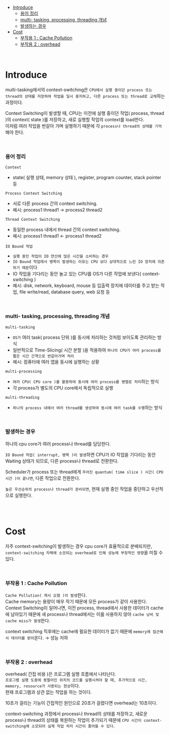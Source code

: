 - [Introduce](#introduce)
    - [용어 정리](#용어-정리)
    - [multi- tasking, processing, threading 개념](#multi--tasking-processing-threading-개념)
    - [발생하는 경우](#발생하는-경우)
- [Cost](#cost)
    - [부작용 1 : Cache Pollution](#부작용-1--cache-pollution)
    - [부작용 2 : overhead](#부작용-2--overhead)

<br>

# Introduce
multi-tasking에서의 context-switching은 `CPU에서 실행 중이던 process 또는 thread의 상태를 저장하여 작업을 일시 중지하고, 다른 process 또는 thread로 교체`하는 과정이다.<br>

Context Switching이 발생할 때, CPU는 이전에 실행 중이던 작업( process, thread )의 context( state )를 저장하고, 새로 실행할 작업의 context를 load한다.<br>
이처럼 여러 작업을 번갈아 가며 실행하기 때문에 각 `process나 thread의 상태를 기억`해야 한다.<br>

<br>

### 용어 정리
`Context`
  - state( 실행 상태, memory 상태 ), register, program counter, stack pointer 등

`Process Context Switching`
  - 서로 다른 process 간의 context switching.
  - 예시: process1 thread1 &rarr; process2 thread2

`Thread Context Switching`
  - 동일한 process 내에서 thread 간의 context switching.
  - 예시: process1 thread1 &larr; process1 thread2<br>

`IO Bound 작업`
  - `실행 중인 작업이 IO 연산에 많은 시간을 소비하는 경우`
  - `IO Bound 작업에서 병목이 발생하는 이유는 CPU 보다 상대적으로 느린 IO 장치에 의존하기 때문`이다
  - IO 작업을 기다리는 동안 놀고 있는 CPU를 OS가 다른 작업에 보낸다( context-switching )
  - 예시: disk, network, keyboard, mouse 등 입출력 장치에 데이터를 주고 받는 작업, file write/read, database query, web 요청 등

<br>

### multi- tasking, processing, threading 개념
`multi-tasking`
  - `OS가` 여러 task( process 단위 )를 동시에 처리하는 것처럼 보이도록 관리하는 방식
  - 일반적으로 Time-Slicing( 시간 분할 )을 적용하여 `하나의 CPU가 여러 process를 짧은 시간 간격으로 번갈아가며 처리`
  - 예시: 컴퓨터에 여러 앱을 동시에 실행하는 상황

`multi-processing`
  - `여러 CPU( CPU core )를 활용하여 동시에 여러 process를 병렬로 처리`하는 방식
  - 각 process가 별도의 CPU core에서 독립적으로 실행

`multi-threading`
  - `하나의 process 내에서 여러 thread를 생성하여 동시에 여러 task를 수행`하는 방식

<br>

### 발생하는 경우
하나의 cpu core가 여러 process나 thread를 담당한다.<br>

`IO Bound 작업( interrupt, 병목 )이 발생`하면 CPU가 IO 작업을 기다리는 동안 Waiting 상태가 되므로, 다른 process나 thread로 전환한다.<br>

Scheduler가 process 또는 thread에게 `주어진 quantum( time slice ) 시간( CPU 시간 )이 끝나면`, 다른 작업으로 전환한다.<BR>

`높은 우선순위의 process나 thread가 준비되면`, 현재 실행 중인 작업을 중단하고 우선적으로 실행한다.<br>

<br>
<br>

# Cost
자주 context-switching이 발생하는 경우 cpu core가 효율적으로 분배되지만, `context-switching 자체에 소모되는 overhead로 인해 성능에 부정적인 영향`을 미칠 수 있다.<br>

<br>

### 부작용 1 : Cache Pollution
`Cache Pollution( 캐시 오염 )이 발생`한다.<br>
Cache memory는 용량이 매우 작기 때문에 모든 process가 같이 사용한다.<br>
Context Switching이 일어나면, 이전 process, thread에서 사용한 데이터가 cache에 남아있기 때문에 새 process나 thread에서는 이를 사용하지 않아 `cache 낭비 및 cache miss가 발생`한다.<br>

context switching 직후에는 cache에 필요한 데이터가 없기 때문에 `memory에 접근해서 데이터를 받아`온다. &rarr; 성능 저하<br>


<br>

### 부작용 2 : overhead
overhead( 간접 비용 )은 프로그램 실행 흐름에서 나타난다.<br>
`프로그램 실행 도중에 동떨어진 위치의 코드를 실행시켜야 할 때, 추가적으로 시간, memory, resource가 사용되는 현상`이다.<br>
현재 프로그램과 상관 없는 작업을 하는 것이다.<br>

10초가 걸리는 기능이 간접적인 원인으로 20초가 걸렸다면 overhead는 10초이다.<br>

context-switching 과정에서 process나 thread의 상태를 저장하고, 새로운 process나 thread의 상태를 복원하는 작업이 추가되기 때문에 `CPU 시간이 context-switching에 소모되어 실제 작업 처리 시간이 줄어들 수 있다`.<br>

<br>